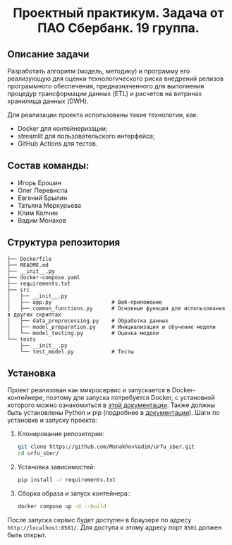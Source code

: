 <div align="center">
  
# Проектный практикум. Задача от ПАО Сбербанк. 19 группа.

</div>

## Описание задачи

Разработать алгоритм (модель, методику) и программу его реализующую для оценки технологического риска внедрений релизов программного обеспечения, предназначенного для выполнения процедур трансформации данных (ETL) и расчетов на витринах хранилища данных (DWH).

Для реализации проекта использованы такие технологии, как:
- Docker для контейнеризации;
- streamlit для пользовательского интерфейса;
- GitHub Actions для тестов.
  
## Состав команды:  
 - Игорь Ерошин
 - Олег Перевиспа
 - Евгений Брылин
 - Татьяна Меркурьева
 - Клим Колчин
 - Вадим Монахов


## Структура репозитория

```plaintext
├── Dockerfile
├── README.md
├── __init__.py
├── docker-compose.yaml
├── requirements.txt
├── src
│   ├── __init__.py
│   ├── app.py                   # Веб-приложение
│   ├── common_functions.py      # Основные функции для использования в других скриптах
│   ├── data_preprocessing.py    # Обработка данных
│   ├── model_preparation.py     # Инициализация и обучение модели
│   └── model_testing.py         # Оценка модели
└── tests
    ├── __init__.py
    └── test_model.py            # Тесты
```

## Установка

Проект реализован как микросервис и запускается в Docker-контейнере, поэтому для запуска потребуется Docker, с установкой которого можно ознакомиться в [этой документации](https://docs.docker.com/). Также должны быть установлены Python и pip (подробнее в [документации](https://docs.python.org/3/)). Шаги по установке и запуску проекта:

1. Клонирование репозитория:
   ```bash
   git clone https://github.com/MonakhovVadim/urfu_sber.git
   cd urfu_sber/
   ```

2. Установка зависимостей:
   ```bash
   pip install -r requirements.txt
   ```

3. Сборка образа и запуск контейнера::
   ```bash
   docker compose up -d --build
   ```

После запуска сервис будет доступен в браузере по адресу ```http://localhost:8501/```. Для доступа к этому адресу порт ```8501``` должен быть открыт.
